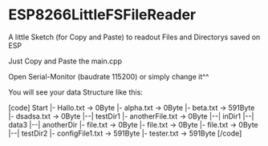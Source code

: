 # ESP8266LittleFSFileReader
A little Sketch (for Copy and Paste) to readout Files and Directorys saved on ESP

Just Copy and Paste the main.cpp

Open Serial-Monitor (baudrate 115200) or simply change it^^

You will see your data Structure like this:

[code]
Start
|- Hallo.txt -> 0Byte 
|- alpha.txt -> 0Byte
|- beta.txt -> 591Byte
|- dsadsa.txt -> 0Byte
|--| testDir1
   |- anotherFile.txt -> 0Byte
   |--| inDir1
      |--| data3
         |--| anotherDir
            |- file.txt -> 0Byte
               |- file.txt -> 0Byte
   |- file.txt -> 0Byte
|--| testDir2
   |- configFile1.txt -> 591Byte
|- tester.txt -> 591Byte
[/code]
